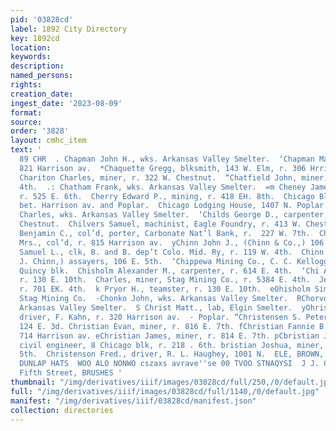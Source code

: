 ```yaml
---
pid: '03828cd'
label: 1892 City Directory
key: 1892cd
location: 
keywords: 
description: 
named_persons: 
rights: 
creation_date: 
ingest_date: '2023-08-09'
format: 
source: 
order: '3828'
layout: cmhc_item
text: '                                                                                  CHA
  89 CHR  . Chapman John H., wks. Arkansas Valley Smelter.  ‘Chapman Mary Mrs., r.
  821 Harrison av.  *Chaquette Gregg, blksmith, 143 W. Elm, r. 306 Hrrison av.  m
  Chariton Charles, miner, r. 322 W. Chestnut.  “Chatfield John, miner, r. 114 W.
  4th.  .: Chatham Frank, wks. Arkansas Valley Smelter.  =m Cheney James T., miner,
  r. 525 E. 6th.  Cherry Edward P., mining, r. 418 EH. 8th.  Chicago Block, E. 5th,
  bet. Harrison av. and Poplar.  Chicago Lodging House, 1407 N. Poplar.  e Chilander
  Charles, wks. Arkansas Valley Smelter.  ‘Childs George D., carpenter, r. 201 W.
  Chestnut.  Chilvers Samuel, machinist, Eagle Foundry, r. 413 W. Chestnut.  -Obinn
  Benjamin C., col’d, porter, Carbonate Nat’l Bank, r.  227 W. 7th.  Chinn Hattie
  Mrs., col’d, r. 815 Harrison av.  yChinn John J., (Chinn & Co.,) 106 E. 5th.  ‘Chinn
  Samuel L., clk, B. and B. dep’t Colo. Mid. Ry, r. 119 W. 4th.  Chinn & Co., (J.
  J. Chinn,) assayers, 106 E. 5th.  ‘Chippewa Mining Co., C. C. Kellogg, sec’y, 6
  Quincy blk.  Chisholm Alexander M., carpenter, r. 614 E. 4th.  ‘Chi Allen J., teamster,
  r. 130 E. 10th.  Charles, miner, Stag Mining Co., r. 5384 E. 4th.  Jennie Miss,
  r. 701 EK. 4th.  k Pryor H., teamster, r. 130 E. 10th.  eOhisholm Simon, carpenter,
  Stag Mining Co.  -Chonko John, wks. Arkansas Valley Smelter.  RChorvon John, wks.
  Arkansas Valley Smelter.  S Christ Matt., lab, Elgin Smelter.  yOhristensen A. A.,
  driver, F. Kahn, r. 320 Harrison av.  - Poplar. “Christensen S. Peter, barber, r.
  124 E. 3d. Christian Evan, miner, r. 816 E. 7th. fChristian Fannie B. Mrs., bakery,
  714 Harrison av. eChristian James, miner, r. 814 E. 7th. pCbristian John C. F.,
  civil engineer, 8 Chicago blk, r. 218 . 6th. bristian Joshua, miner, r. 712 EB.
  5th.  Christenson Fred., driver, R. L. Haughey, 1001 N.  ELE, BROWN, 1s" 8S2%".v,
  DUNLAP HATS  WOO ALO NONWO cszaxs avrave''se 00 TVOO STNAQYSI  J J. QUINN, 144 East
  Fifth Street, BRUSHES '
thumbnail: "/img/derivatives/iiif/images/03828cd/full/250,/0/default.jpg"
full: "/img/derivatives/iiif/images/03828cd/full/1140,/0/default.jpg"
manifest: "/img/derivatives/iiif/03828cd/manifest.json"
collection: directories
---
```

